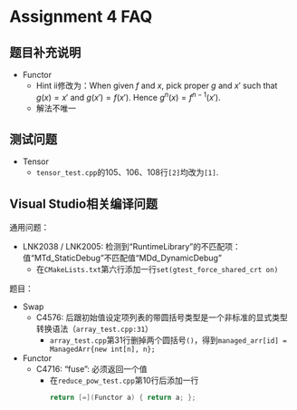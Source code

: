 # Assignment 4 FAQ

## 题目补充说明

* Functor
    * Hint ii修改为：When given $f$ and $x$, pick proper $g$ and $x'$ such that $g(x)=x'$ and $g(x')=f(x')$. Hence $g^n(x)=f^{n-1}(x')$.
    * 解法不唯一

## 测试问题

* Tensor
    * `tensor_test.cpp`的105、106、108行`[2]`均改为`[1]`.

## Visual Studio相关编译问题

通用问题：

* LNK2038 / LNK2005: 检测到“RuntimeLibrary”的不匹配项：值“MTd_StaticDebug”不匹配值“MDd_DynamicDebug”
    * 在`CMakeLists.txt`第六行添加一行`set(gtest_force_shared_crt on)`

题目：

* Swap
    * C4576: 后跟初始值设定项列表的带圆括号类型是一个非标准的显式类型转换语法（`array_test.cpp:31`）
        * `array_test.cpp`第31行删掉两个圆括号`()`，得到`managed_arr[id] = ManagedArr{new int[n], n};`
* Functor
    * C4716: “fuse”: 必须返回一个值
        * 在`reduce_pow_test.cpp`第10行后添加一行
            ```cpp
            return [=](Functor a) { return a; };
            ```
